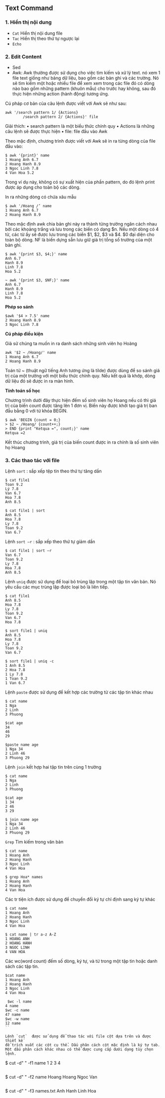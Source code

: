 ## Text Command 
### 1.	Hiển thị nội dung 
-	`Cat` Hiển thị nội dung file
-	`Tac`  Hiển thị theo thứ tự ngược lại
-	`Echo` 

### 2.	Edit Content 
-	Sed 
-	Awk: Awk thường được sử dụng cho việc tìm kiếm và xử lý text. 
nó xem 1 file text giống như bảng dữ liệu, bao gồm các bản ghi và các trường. Nó sẽ tìm kiếm một hoặc nhiều file để xem xem trong các file đó có dòng nào bao gồm những pattern (khuôn mẫu) cho trước hay không, sau đó thực hiện những action (hành động) tương ứng.

Cú pháp cơ bản của câu lệnh được viết với Awk sẽ như sau:
```
awk '/search pattern 1/ {Actions}
        /search pattern 2/ {Actions}' file
```
Giải thích:	
•	search pattern là một biểu thức chính quy
•	Actions là những câu lệnh sẽ được thực hiện
•	file: file đầu vào Awk 

Theo mặc định, chương trình được viết với Awk sẽ in ra từng dòng của file đầu vào:
```
$ awk '{print}' name
1 Hoang Anh 6.7
2 Hoang Hanh 8.9
3 Ngoc Linh 7.8
4 Van Hoa 5.2
```
Trong ví dụ này, không có sự xuất hiện của phần pattern, do đó lệnh print được áp dụng cho toàn bộ các dòng.

In ra những dòng có chứa xâu mẫu
```
$ awk '/Hoang /’ name
1 Hoang Anh 6.7
2 Hoang Hanh 8.9
```

Theo mặc định awk chia bản ghi này ra thành từng trường ngăn cách nhau bởi 
các khoảng trắng và lưu trong các biến có dạng $n. Nếu một dòng có 4 từ, 
các từ ấy sẽ được lưu trong các biến $1, $2, $3 và $4. $0 đại diện cho 
toàn bộ dòng. NF là biến dựng sẵn lưu giữ giá trị tổng số trường của một 
bản ghi.
```
$ awk '{print $3, $4;}' name 
Anh 6.7
Hanh 8.9
Linh 7.8
Hoa 5.2
```

```
~ awk '{print $3, $NF;}' name
Anh 6.7
Hanh 8.9
Linh 7.8
Hoa 5.2
```
**Phép so sánh**
```
$awk '$4 > 7.5' name 
2 Hoang Hanh 8.9
3 Ngoc Linh 7.8
```
**Cú pháp điều kiện**

Giả sử chúng ta muốn in ra danh sách những sinh viên họ Hoàng
 
```
awk '$2 ~ /Hoang/' name 
1 Hoang Anh 6.7
2 Hoang Hanh 8.9
```

Toán tử ~ (thuật ngữ tiếng Anh tương ứng là tilde) được dùng để so sánh 
giá trị của một trường với một biểu thức chính quy. Nếu kết quả là khớp, 
dòng dữ liệu đó sẽ được in ra màn hình.

**Tính toán số học**

Chương trình dưới đây thực hiện đếm số sinh viên họ Hoang nếu có thì giá trị của biến count được tăng lên 1 đơn vị. Biến này được khởi tạo giá trị ban đầu bằng 0 với từ khóa BEGIN.
```
$ awk 'BEGIN {count = 0;}
> $2 ~ /Hoang/ {count++;}
> END {print "Ketqua =", count;}' name
Ketqua =2
```

Kết thúc chương trình, giá trị của biến count được in ra chính là số 
sinh viên họ Hoang
### 3.	Các thao tác với file

Lệnh `sort` : sắp xếp tệp tin theo thứ tự tăng dần
```
$ cat file1
Toan 9.2
Lý 7.8
Van 6.7
Hoa 7.8
Anh 8.5
```
```
$ cat file1 | sort 
Anh 8.5
Hoa 7.8
Ly 7.8
Toan 9.2
Van 6.7
```
Lệnh `sort –r` : sắp xếp theo thứ tự giảm dần
```
$ cat file1 | sort –r 
Van 6.7
Toan 9.2
Ly 7.8
Hoa 7.8
Anh 8.5
```
Lệnh `uniq` được sử dụng để loại bỏ trùng lặp trong một tập tin văn bản. 
Nó yêu cầu các mục trùng lặp được loại bỏ là liên tiếp.
```
$ cat file1 
Anh 8.5
Hoa 7.8
Ly 7.8
Toan 9.2
Van 6.7
Hoa 7.8
```
```
$ sort file1 | uniq
Anh 8.5
Hoa 7.8
Ly 7.8
Toan 9.2
Van 6.7
```
```
$ sort file1 | uniq -c
1 Anh 8.5
2 Hoa 7.8
1 Ly 7.8
1 Toan 9.2
1 Van 6.7
```
Lệnh `paste` được sử dụng để kết hợp các trường từ các tập tin khác nhau
```
$ cat name
1 Nga
2 Linh
3 Phuong
```
```
$cat age
34
46
29
```
```
$paste name age
1 Nga 34
2 Linh 46
3 Phuong 29
```

Lệnh `join` kết hợp hai tập tin trên cùng 1 trường
```
$ cat name
1 Nga
2 Linh
3 Phuong
```
```
$cat age
1 34
2 46
3 29
```
```
$ join name age
1 Nga 34
2 Linh 46
3 Phuong 29
```

 `Grep` Tìm kiếm trong văn bản
 
```
$ cat name
1 Hoang Anh
2 Hoang Hanh
3 Ngoc Linh
4 Van Hoa
```
```
$ grep Hoa* names
1 Hoang Anh
2 Hoang Hanh
4 Van Hoa
```
Các tr tiện ích được sử dụng để chuyển đổi ký tự chỉ định sang ký tự khác 
```
$ cat name
1 Hoang Anh
2 Hoang Hanh
3 Ngoc Linh
4 Van Hoa
```
```
$ cat name | tr a-z A-Z
1 HOANG ANH
2 HOANG HANH
3 NGOC LINH
4 VAN HOA
```
Các wc(word count) đếm số dòng, ký tự, và từ trong một tập tin hoặc danh sách các tập tin.
```
$cat name
1 Hoang Anh
2 Hoang Hanh
3 Ngoc Linh
4 Van Hoa
```
```
 $wc -l name
4 name
$wc -c name
47 name
$wc -w name
12 name
``

Lệnh `cut`  được sử dụng để thao tác với file cột dựa trên và được thiết kế 
để trích xuất các cột cụ thể. Dấu phân cách cột mặc định là ký tự tab. 
Một dấu phân cách khác nhau có thể được cung cấp dưới dạng tùy chọn lệnh.
```
$ cut -d" " -f1 name
1
2
3
4
```
```
$ cut -d" " -f2 name
Hoang
Hoang
Ngoc
Van
```

```
$ cut -d" " -f3 names.txt
Anh 
Hanh
Linh
Hoa
```